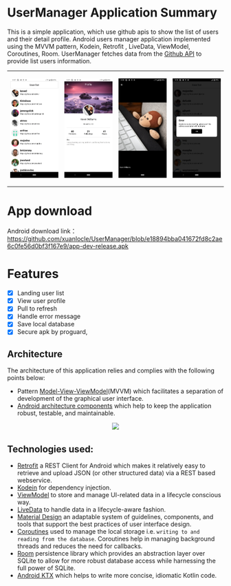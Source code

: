 # UserManager Application Summary
This is a simple application, which use github apis to show the list of users and their detail profile. 
Android users manager application implemented using the MVVM pattern, Kodein, Retrofit , LiveData, ViewModel, Coroutines, Room. UserManager fetches data from the [Github API](https://api.github.com/) to provide list users information. 

<table>
  <tr>
    <th>
      <p align="center"><a><img src="image/landing_user.png" width="300"></a></p>
    </th>
    <th>
      <p align="center"><a><img src="image/profile_user.png" width="300"></a></p>
    </th>
    <th>
      <p align="center"><a><img src="image/image_viewer.png" width="300"></a></p>
    </th>
    <th>
      <p align="center"><a><img src="image/error_handling.png" width="300"></a></p>
    </th>
  </tr>
</table>



# App download

Android download link：https://github.com/xuanlocle/UserManager/blob/e18894bba041672fd8c2ae6c0fe56d0bf3f167e9/app-dev-release.apk

# Features

- [x] Landing user list
- [x] View user profile
- [x] Pull to refresh
- [x] Handle error message
- [x] Save local database
- [x] Secure apk by proguard, 

## Architecture
The architecture of this application relies and complies with the following points below:
* Pattern [Model-View-ViewModel](https://en.wikipedia.org/wiki/Model%E2%80%93view%E2%80%93viewmodel)(MVVM) which facilitates a separation of development of the graphical user interface.
* [Android architecture components](https://developer.android.com/topic/libraries/architecture/) which help to keep the application robust, testable, and maintainable.

<p align="center"><a><img src="https://raw.githubusercontent.com/mayokunthefirst/Instant-Weather/master/media/final-architecture.png" width="700"></a></p>

## Technologies used:

* [Retrofit](https://square.github.io/retrofit/) a REST Client for Android which makes it relatively easy to retrieve and upload JSON (or other structured data) via a REST based webservice.
* [Kodein](https://kodein.org/di/) for dependency injection.
* [ViewModel](https://developer.android.com/topic/libraries/architecture/viewmodel) to store and manage UI-related data in a lifecycle conscious way.
* [LiveData](https://developer.android.com/topic/libraries/architecture/livedata) to handle data in a lifecycle-aware fashion.
* [Material Design](https://material.io/develop/android/docs/getting-started/) an adaptable system of guidelines, components, and tools that support the best practices of user interface design.
* [Coroutines](https://kotlinlang.org/docs/reference/coroutines-overview.html) used to manage the local storage i.e. `writing to and reading from the database`. Coroutines help in managing background threads and reduces the need for callbacks.
* [Room](https://developer.android.com/topic/libraries/architecture/room) persistence library which provides an abstraction layer over SQLite to allow for more robust database access while harnessing the full power of SQLite.
* [Android KTX](https://developer.android.com/kotlin/ktx) which helps to write more concise, idiomatic Kotlin code.
